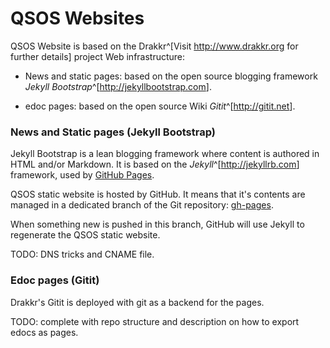 # QSOS Websites

QSOS Website is based on the Drakkr^[Visit <http://www.drakkr.org> for further details] project Web infrastructure:

* News and static pages: based on the open source blogging framework _Jekyll Bootstrap_^[<http://jekyllbootstrap.com>].

* edoc pages: based on the open source Wiki _Gitit_^[<http://gitit.net>].

### News and Static pages (Jekyll Bootstrap)

Jekyll Bootstrap is a lean blogging framework where content is authored in HTML and/or Markdown. It is based on the _Jekyll_^[<http://jekyllrb.com>] framework, used by [GitHub Pages](http://pages.github.com/).

QSOS static website is hosted by GitHub. It means that it's contents are managed in a dedicated branch of the Git repository: [gh-pages](https://github.com/drakkr/QSOS/tree/gh-pages). 

When something new is pushed in this branch, GitHub will use Jekyll to regenerate the QSOS static website.

TODO: DNS tricks and CNAME file.

### Edoc pages (Gitit)

Drakkr's Gitit is deployed with git as a backend for the pages.

TODO: complete with repo structure and description on how to export edocs as pages.

